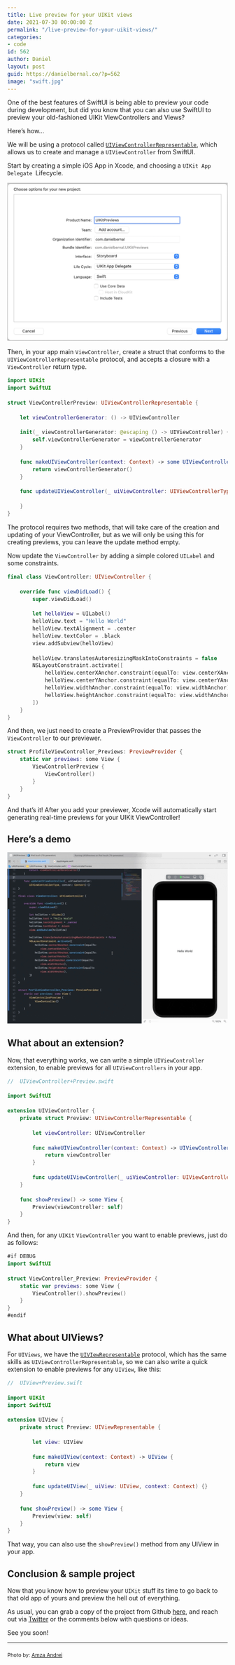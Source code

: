 ```yaml
---
title: Live preview for your UIKit views
date: 2021-07-30 00:00:00 Z
permalink: "/live-preview-for-your-uikit-views/"
categories:
- code
id: 562
author: Daniel
layout: post
guid: https://danielbernal.co/?p=562
image: "swift.jpg"
---
```


One of the best features of SwiftUI is being able to preview your code during development, but did you know that you can also use SwiftUI to preview your old-fashioned UIKit ViewControllers and Views?

Here’s how…<!--more-->

We will be using a protocol called [`UIViewControllerRepresentable`](https://developer.apple.com/documentation/swiftui/uiviewcontrollerrepresentable), which allows us to create and manage a `UIViewController` from SwiftUI.

Start by creating a simple iOS App in Xcode, and choosing a `UIKit App Delegate `Lifecycle.

![](/assets/screenshot1.png)

Then, in your app main `ViewController`, create a struct that conforms to the `UIViewControllerRepresentable` protocol, and accepts a closure with a `ViewController` return type.

```swift
import UIKit
import SwiftUI

struct ViewControllerPreview: UIViewControllerRepresentable {
    
    let viewControllerGenerator: () -> UIViewController

    init(_ viewControllerGenerator: @escaping () -> UIViewController) {
        self.viewControllerGenerator = viewControllerGenerator
    }

    func makeUIViewController(context: Context) -> some UIViewController {
        return viewControllerGenerator()
    }

    func updateUIViewController(_ uiViewController: UIViewControllerType, context: Context) {
        
    }
}
```

The protocol requires two methods, that will take care of the creation and updating of your ViewController, but as we will only be using this for creating previews, you can leave the update method empty.

Now update the `ViewController` by adding a simple colored `UILabel` and some constraints.

```swift
final class ViewController: UIViewController {

    override func viewDidLoad() {
        super.viewDidLoad()
        
        let helloView = UILabel()
        helloView.text = "Hello World"
        helloView.textAlignment = .center
        helloView.textColor = .black
        view.addSubview(helloView)

        helloView.translatesAutoresizingMaskIntoConstraints = false
        NSLayoutConstraint.activate([
            helloView.centerXAnchor.constraint(equalTo: view.centerXAnchor),
            helloView.centerYAnchor.constraint(equalTo: view.centerYAnchor),
            helloView.widthAnchor.constraint(equalTo: view.widthAnchor),
            helloView.heightAnchor.constraint(equalTo: view.widthAnchor),
        ])
    }
}
```

And then, we just need to create a PreviewProvider that passes the `ViewController` to our previewer.

```swift
struct ProfileViewController_Previews: PreviewProvider {
    static var previews: some View {
        ViewControllerPreview {
            ViewController()
        }
    }
}
```

And that’s it! After you add your previewer, Xcode will automatically start generating real-time previews for your UIKit ViewController!

## Here’s a demo

![](/assets/demo-preview.gif)

## What about an extension?

Now, that everything works, we can write a simple `UIViewController` extension, to enable previews for all `UIViewControllers` in your app.

```swift
//  UIViewController+Preview.swift

import SwiftUI

extension UIViewController {
    private struct Preview: UIViewControllerRepresentable {

        let viewController: UIViewController
        
        func makeUIViewController(context: Context) -> UIViewController {
            return viewController
        }
        
        func updateUIViewController(_ uiViewController: UIViewController, context: Context) {}
    }
    
    func showPreview() -> some View {
        Preview(viewController: self)
    }
}
```

And then, for any `UIKit` `ViewController` you want to enable previews, just do as follows:

```swift
#if DEBUG
import SwiftUI

struct ViewController_Preview: PreviewProvider {
    static var previews: some View {
        ViewController().showPreview()
    }
}
#endif
```

## What about UIViews?

For `UIViews`, we have the [`UIVIewRepresentable`](https://developer.apple.com/documentation/swiftui/uiviewrepresentable) protocol, which has the same skills as `UIViewControllerRepresentable`, so we can also write a quick extension to enable previews for any `UIView`, like this:

```swift
//  UIView+Preview.swift

import UIKit
import SwiftUI

extension UIView {
    private struct Preview: UIViewRepresentable {

        let view: UIView
        
        func makeUIView(context: Context) -> UIView {
            return view
        }
        
        func updateUIView(_ uiView: UIView, context: Context) {}
    }
    
    func showPreview() -> some View {
        Preview(view: self)
    }
}
```

That way, you can also use the `showPreview()` method from any UIView in your app.

## Conclusion &amp; sample project

Now that you know how to preview your `UIKit` stuff its time to go back to that old app of yours and preview the hell out of everything.

As usual, you can grab a copy of the project from Github [here](https://github.com/afterxleep/UIKitPreviews), and reach out via [Twitter](https://twitter.com/afterxleep) or the comments below with questions or ideas.

See you soon!

- - - - - -

<sub>Photo by: [Amza Andrei](https://unsplash.com/@andreiamza2000)</sub>
